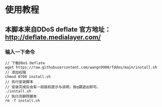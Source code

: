 # 使用教程
## 本脚本来自DDoS deflate 官方地址：http://deflate.medialayer.com/
### 输入一下命令
```
// 下载DDoS Deflate
wget https://raw.githubusercontent.com/wangn9900/fddos/main/install.sh
// 添加权限
chmod 0700 install.sh
// 执行安装脚本
// 安装完成后会有一段版权提示与说明，按q键退出即可。
./install.sh
// 执行完删除脚本
rm -f install.sh
```

